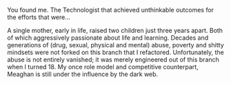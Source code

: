 You found me. The Technologist that achieved unthinkable outcomes for the efforts that were...

A single mother, early in life, raised two children just three years apart. Both of which aggressively passionate about life and learning. Decades and generations of (drug, sexual, physical and mental) abuse, poverty and shitty mindsets were not forked on this branch that I refactored. Unfortunately, the abuse is not entirely vanished; it was merely engineered out of this branch when I turned 18. My once role model and competitive counterpart, Meaghan is still under the influence by the dark web. 

